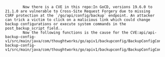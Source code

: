 
            Now there is a CVE in this repo:In GoCD, versions 19.6.0 to 21.1.0 are vulnerable to Cross-Site Request Forgery due to missing CSRF protection at the `/go/api/config/backup` endpoint. An attacker can trick a victim to click on a malicious link which could change backup configurations or execute system commands in the post_backup_script field..
            Now the following functions is the cause for the CVE:api/api-backup-config-v1/src/main/java/com/thoughtworks/go/apiv1/backupconfig/BackupConfigControllerV1.java:BackupConfigControllerV1::setupRoutes();api/api-backup-config-v1/src/main/java/com/thoughtworks/go/apiv1/backupconfig/BackupConfigControllerV1.java:BackupConfigControllerV1::setupRoutes();
            